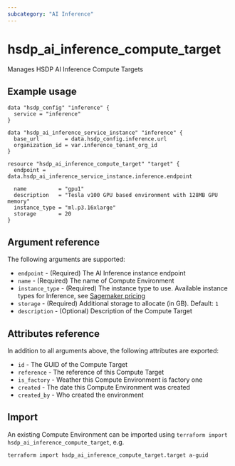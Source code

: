 ```yaml
---
subcategory: "AI Inference"
---
```


# hsdp_ai_inference_compute_target

Manages HSDP AI Inference Compute Targets

## Example usage

```hcl
data "hsdp_config" "inference" {
  service = "inference"
}

data "hsdp_ai_inference_service_instance" "inference" {
  base_url        = data.hsdp_config.inference.url
  organization_id = var.inference_tenant_org_id
}

resource "hsdp_ai_inference_compute_target" "target" {
  endpoint = data.hsdp_ai_inference_service_instance.inference.endpoint
  
  name          = "gpu1"
  description   = "Tesla v100 GPU based environment with 128MB GPU memory"
  instance_type = "ml.p3.16xlarge"
  storage       = 20
}
```

## Argument reference

The following arguments are supported:

* `endpoint` - (Required) The AI Inference instance endpoint
* `name` - (Required) The name of Compute Environment
* `instance_type` - (Required) The instance type to use. Available instance types for Inference, see [Sagemaker pricing](https://aws.amazon.com/sagemaker/pricing/)
* `storage` - (Required) Additional storage to allocate (in GB). Default: `1`
* `description` - (Optional) Description of the Compute Target

## Attributes reference

In addition to all arguments above, the following attributes are exported:

* `id` - The GUID of the Compute Target
* `reference` - The reference of this Compute Target
* `is_factory` - Weather this Compute Environment is factory one
* `created` - The date this Compute Environment was created
* `created_by` - Who created the environment

## Import

An existing Compute Environment can be imported using `terraform import hsdp_ai_inference_compute_target`, e.g.

```bash
terraform import hsdp_ai_inference_compute_target.target a-guid
```

